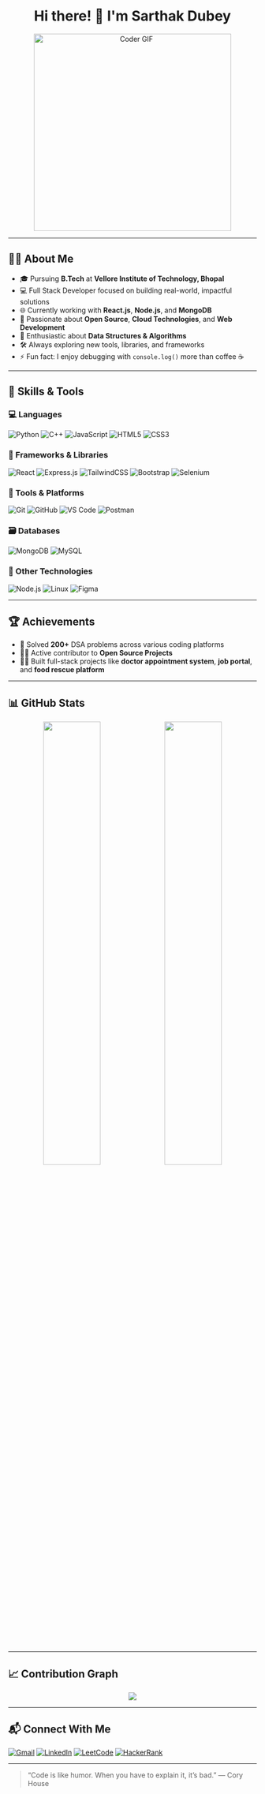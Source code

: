 <h1 align="center">Hi there! 👋 I'm Sarthak Dubey</h1>

<p align="center">
  <img src="https://media.giphy.com/media/qgQUggAC3Pfv687qPC/giphy.gif" width="400" alt="Coder GIF"/>
</p>

---

## 🧑‍🎓 About Me

- 🎓 Pursuing **B.Tech** at **Vellore Institute of Technology, Bhopal**
- 💻 Full Stack Developer focused on building real-world, impactful solutions
- 🌐 Currently working with **React.js**, **Node.js**, and **MongoDB**
- 🚀 Passionate about **Open Source**, **Cloud Technologies**, and **Web Development**
- 🧠 Enthusiastic about **Data Structures & Algorithms**
- 🛠️ Always exploring new tools, libraries, and frameworks
- ⚡ Fun fact: I enjoy debugging with `console.log()` more than coffee ☕

---

## 🚀 Skills & Tools

### 💻 Languages
![Python](https://img.shields.io/badge/Python-blue?style=for-the-badge&logo=python)
![C++](https://img.shields.io/badge/C++-00599C?style=for-the-badge&logo=cplusplus)
![JavaScript](https://img.shields.io/badge/JavaScript-F7DF1E?style=for-the-badge&logo=javascript&logoColor=black)
![HTML5](https://img.shields.io/badge/HTML5-E34F26?style=for-the-badge&logo=html5&logoColor=white)
![CSS3](https://img.shields.io/badge/CSS3-1572B6?style=for-the-badge&logo=css3)

### 🧩 Frameworks & Libraries
![React](https://img.shields.io/badge/React-61DAFB?style=for-the-badge&logo=react)
![Express.js](https://img.shields.io/badge/Express.js-000000?style=for-the-badge&logo=express)
![TailwindCSS](https://img.shields.io/badge/Tailwind_CSS-38B2AC?style=for-the-badge&logo=tailwind-css)
![Bootstrap](https://img.shields.io/badge/Bootstrap-7952B3?style=for-the-badge&logo=bootstrap)
![Selenium](https://img.shields.io/badge/Selenium-43B02A?style=for-the-badge&logo=selenium&logoColor=white)

### 🧰 Tools & Platforms
![Git](https://img.shields.io/badge/Git-F05032?style=for-the-badge&logo=git&logoColor=white)
![GitHub](https://img.shields.io/badge/GitHub-181717?style=for-the-badge&logo=github)
![VS Code](https://img.shields.io/badge/VS_Code-007ACC?style=for-the-badge&logo=visual-studio-code)
![Postman](https://img.shields.io/badge/Postman-FF6C37?style=for-the-badge&logo=postman)

### 🗃️ Databases
![MongoDB](https://img.shields.io/badge/MongoDB-4EA94B?style=for-the-badge&logo=mongodb)
![MySQL](https://img.shields.io/badge/MySQL-00000F?style=for-the-badge&logo=mysql)

### 🔧 Other Technologies
![Node.js](https://img.shields.io/badge/Node.js-339933?style=for-the-badge&logo=nodedotjs)
![Linux](https://img.shields.io/badge/Linux-FCC624?style=for-the-badge&logo=linux)
![Figma](https://img.shields.io/badge/Figma-000000?style=for-the-badge&logo=figma)

---

## 🏆 Achievements

- 💯 Solved **200+** DSA problems across various coding platforms
- 👨‍💻 Active contributor to **Open Source Projects**
- 🧑‍🏫 Built full-stack projects like **doctor appointment system**, **job portal**, and **food rescue platform**

---

## 📊 GitHub Stats

<p align="center">
  <img src="https://github-readme-stats.vercel.app/api?username=sarthakdubey&show_icons=true&theme=tokyonight" width="48%" />
  <img src="https://github-readme-stats.vercel.app/api/top-langs/?username=sarthakdubey&layout=compact&theme=tokyonight" width="48%" />
</p>

---

## 📈 Contribution Graph

<p align="center">
  <img src="https://github-readme-activity-graph.vercel.app/graph?username=sarthakdubey&theme=react-dark" />
</p>

---

## 📬 Connect With Me

[![Gmail](https://img.shields.io/badge/Gmail-D14836?style=for-the-badge&logo=gmail&logoColor=white)](mailto:sarthak.dubey@example.com)
[![LinkedIn](https://img.shields.io/badge/LinkedIn-0077B5?style=for-the-badge&logo=linkedin&logoColor=white)](https://linkedin.com/in/sarthakdubey)
[![LeetCode](https://img.shields.io/badge/LeetCode-orange?style=for-the-badge&logo=leetcode&logoColor=white)](https://leetcode.com/sarthakdubey)
[![HackerRank](https://img.shields.io/badge/HackerRank-2EC866?style=for-the-badge&logo=HackerRank&logoColor=white)](https://www.hackerrank.com/sarthakdubey)

---

> “Code is like humor. When you have to explain it, it’s bad.” — Cory House
